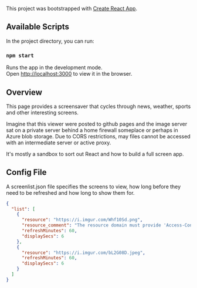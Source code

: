 This project was bootstrapped with [Create React App](https://github.com/facebook/create-react-app).

## Available Scripts

In the project directory, you can run:

### `npm start`

Runs the app in the development mode.<br />
Open [http://localhost:3000](http://localhost:3000) to view it in the browser.

## Overview
This page provides a screensaver that cycles through news, weather, sports and other interesting screens.  

Imagine that this viewer were posted to github pages and the image server sat on a private server behind a home firewall someplace or perhaps in Azure blob storage.  Due to CORS restrictions, may files cannot be accessed with an intermediate server or active proxy.

It's mostly a sandbox to sort out React and how to build a full screen app.

## Config File
A screenlist.json file specifies the screens to view, how long before they need to be refreshed and how long to show them for.
```json
{
  "list": [
    {
      "resource": "https://i.imgur.com/Whf10Sd.png",
      "resource_comment": "The resource domain must provide 'Access-Control-Allow-Origin: *' for this to work.  imgur does that.",
      "refreshMinutes": 60,
      "displaySecs": 6
    },
    {
      "resource": "https://i.imgur.com/bL2G08D.jpeg",
      "refreshMinutes": 60,
      "displaySecs": 6
    }
  ]
}
```